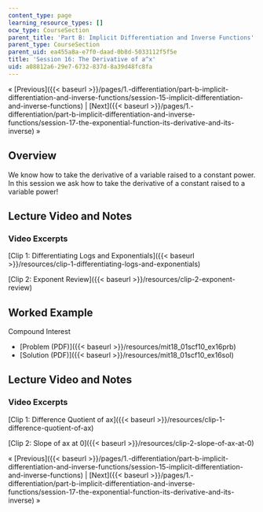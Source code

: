 ```yaml
---
content_type: page
learning_resource_types: []
ocw_type: CourseSection
parent_title: 'Part B: Implicit Differentiation and Inverse Functions'
parent_type: CourseSection
parent_uid: ea455a8a-e7f0-daad-0b8d-5033112f5f5e
title: 'Session 16: The Derivative of a^x'
uid: a08812a6-29e7-6732-837d-8a39d48fc8fa
---
```


« [Previous]({{< baseurl >}}/pages/1.-differentiation/part-b-implicit-differentiation-and-inverse-functions/session-15-implicit-differentiation-and-inverse-functions) | [Next]({{< baseurl >}}/pages/1.-differentiation/part-b-implicit-differentiation-and-inverse-functions/session-17-the-exponential-function-its-derivative-and-its-inverse) »

Overview
--------

We know how to take the derivative of a variable raised to a constant power. In this session we ask how to take the derivative of a constant raised to a variable power!

Lecture Video and Notes
-----------------------

### Video Excerpts

[Clip 1: Differentiating Logs and Exponentials]({{< baseurl >}}/resources/clip-1-differentiating-logs-and-exponentials)

[Clip 2: Exponent Review]({{< baseurl >}}/resources/clip-2-exponent-review)

Worked Example
--------------

Compound Interest

*   [Problem (PDF)]({{< baseurl >}}/resources/mit18_01scf10_ex16prb)
*   [Solution (PDF)]({{< baseurl >}}/resources/mit18_01scf10_ex16sol)

Lecture Video and Notes
-----------------------

### Video Excerpts

[Clip 1: Difference Quotient of ax]({{< baseurl >}}/resources/clip-1-difference-quotient-of-ax)

[Clip 2: Slope of ax at 0]({{< baseurl >}}/resources/clip-2-slope-of-ax-at-0)

« [Previous]({{< baseurl >}}/pages/1.-differentiation/part-b-implicit-differentiation-and-inverse-functions/session-15-implicit-differentiation-and-inverse-functions) | [Next]({{< baseurl >}}/pages/1.-differentiation/part-b-implicit-differentiation-and-inverse-functions/session-17-the-exponential-function-its-derivative-and-its-inverse) »
